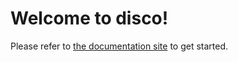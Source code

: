 # Welcome to disco!

Please refer to [the documentation site](https://docs.letsdisco.dev/) to get started.
